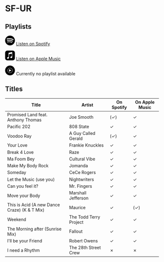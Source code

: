 # SF-UR

## Playlists

<div>

<img src="../../.assets/spotify.svg" alt="Spotify" width="32" height="32" /> [Listen on Spotify](https://open.spotify.com/playlist/5PnixK1xU6OcuZfGDR6US4)

<img src="../../.assets/applemusic.svg" alt="Spotify" width="32" height="32" /> [Listen on Apple Music](https://itunes.apple.com/de/playlist/pl.c4f19686b2e9436087e5c221d1b4e242)

<img src="../../.assets/youtubemusic.svg" alt="Spotify" width="32" height="32" /> Currently no playlist available
</div>

## Titles

| Title                                        | Artist                 | On Spotify | On Apple Music |
| -------------------------------------------- | ---------------------- | ---------- | -------------- |
| Promised Land feat. Anthony Thomas           | Joe Smooth             | (✓)        | ✓              |
| Pacific 202                                  | 808 State              | ✓          | ✓              |
| Voodoo Ray                                   | A Guy Called Gerald    | (✓)        | ✓              |
| Your Love                                    | Frankie Knuckles       | ✓          | ✓              |
| Break 4 Love                                 | Raze                   | ✓          | ✓              |
| Ma Foom Bey                                  | Cultural Vibe          | ✓          | ✓              |
| Make My Body Rock                            | Jomanda                | ✓          | ✓              |
| Someday                                      | CeCe Rogers            | ✓          | ✓              |
| Let the Music (use you)                      | Nightwriters           | ✓          | ✓              |
| Can you feel it?                             | Mr. Fingers            | ✓          | ✓              |
| Move your Body                               | Marshall Jefferson     | ✓          | ✓              |
| This is Acid (A new Dance Craze) (K & T Mix) | Maurice                | ✓          | (✓)            |
| Weekend                                      | The Todd Terry Project | ✓          | ✓              |
| The Morning after (Sunrise Mix)              | Fallout                | ✓          | ✓              |
| I'll be your Friend                          | Robert Owens           | ✓          | ✓              |
| I need a Rhythm                              | The 28th Street Crew   | ✗          | ✗              |
